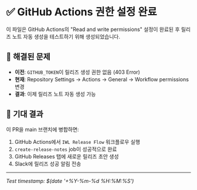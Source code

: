 # ✅ GitHub Actions 권한 설정 완료

이 파일은 GitHub Actions의 "Read and write permissions" 설정이 완료된 후 릴리즈 노트 자동 생성을 테스트하기 위해 생성되었습니다.

## 🔧 해결된 문제
- **이전**: `GITHUB_TOKEN`이 릴리즈 생성 권한 없음 (403 Error)
- **현재**: Repository Settings → Actions → General → Workflow permissions 변경
- **결과**: 이제 릴리즈 노트 자동 생성 가능

## 🎯 기대 결과
이 PR을 main 브랜치에 병합하면:
1. GitHub Actions에서 `IWL Release Flow` 워크플로우 실행
2. `create-release-notes` job이 성공적으로 완료
3. GitHub Releases 탭에 새로운 릴리즈 초안 생성
4. Slack에 릴리즈 성공 알림 전송

---
*Test timestamp: $(date '+%Y-%m-%d %H:%M:%S')*